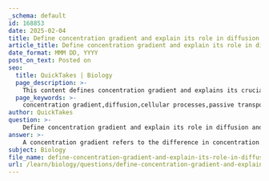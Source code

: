 ```yaml
---
_schema: default
id: 168853
date: 2025-02-04
title: Define concentration gradient and explain its role in diffusion and cellular processes.
article_title: Define concentration gradient and explain its role in diffusion and cellular processes.
date_format: MMM DD, YYYY
post_on_text: Posted on
seo:
  title: QuickTakes | Biology
  page_description: >-
    This content defines concentration gradient and explains its crucial roles in diffusion and cellular processes, including nutrient absorption and gas exchange.
  page_keywords: >-
    concentration gradient,diffusion,cellular processes,passive transport,nutrient absorption,gas exchange,cellular homeostasis,molecular movement,osmotic pressure,cell membrane
author: QuickTakes
question: >-
    Define concentration gradient and explain its role in diffusion and cellular processes.
answer: >-
    A concentration gradient refers to the difference in concentration of a substance across a space. In biological systems, this gradient is crucial for the movement of substances, as molecules tend to move from areas of higher concentration to areas of lower concentration. This principle underlies several key processes, including diffusion and osmosis.\n\n### Role in Diffusion\n\n1. **Diffusion Process**: Diffusion is a passive process where molecules move down their concentration gradient without the need for energy input. For example, when a drop of dye is placed in water, it spreads out from an area of high concentration (the drop) to areas of lower concentration (the surrounding water) until equilibrium is reached.\n\n2. **Factors Influencing Diffusion**: The rate of diffusion is influenced by several factors, including:\n   - **Concentration Gradient**: A steeper gradient results in a faster rate of diffusion.\n   - **Temperature**: Higher temperatures increase the kinetic energy of particles, speeding up diffusion.\n   - **Diffusion Distance**: Shorter distances facilitate faster diffusion.\n   - **Surface Area to Volume Ratio**: A larger surface area allows for more efficient diffusion.\n\n### Role in Cellular Processes\n\n1. **Nutrient Absorption**: In the context of nutrient absorption in the intestines, a sodium concentration gradient is established by the sodium-potassium pump. This gradient allows sodium ions to move into epithelial cells along with glucose or amino acids via co-transport, even against their own concentration gradient. This process is essential for maintaining cellular homeostasis and facilitating nutrient uptake.\n\n2. **Gas Exchange**: Concentration gradients are also vital for gas exchange in animals. For instance, in the gills of fish, a concentration gradient is established between the oxygen in water and the oxygen in the blood. Oxygen diffuses from the water (high concentration) into the blood (low concentration), enabling efficient gas exchange.\n\n3. **Cellular Homeostasis**: Concentration gradients help maintain the internal environment of cells. For example, the sodium-potassium pump actively transports sodium out of the cell and potassium into the cell, creating a gradient that is essential for various cellular functions, including nerve impulse transmission and muscle contraction.\n\nIn summary, concentration gradients are fundamental to diffusion and various cellular processes, facilitating the movement of substances across membranes and contributing to the overall functioning of biological systems.
subject: Biology
file_name: define-concentration-gradient-and-explain-its-role-in-diffusion-and-cellular-processes.md
url: /learn/biology/questions/define-concentration-gradient-and-explain-its-role-in-diffusion-and-cellular-processes
---
```


&nbsp;